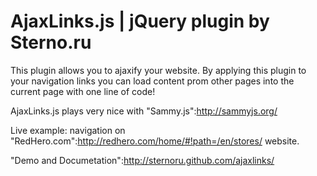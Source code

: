 AjaxLinks.js | jQuery plugin by Sterno.ru
=========================================

This plugin allows you to ajaxify your website.
By applying this plugin to your navigation links you can load content prom other pages into the current page with one line of code!

AjaxLinks.js plays very nice with "Sammy.js":http://sammyjs.org/

Live example: navigation on "RedHero.com":http://redhero.com/home/#!path=/en/stores/ website.

"Demo and Documetation":http://sternoru.github.com/ajaxlinks/
